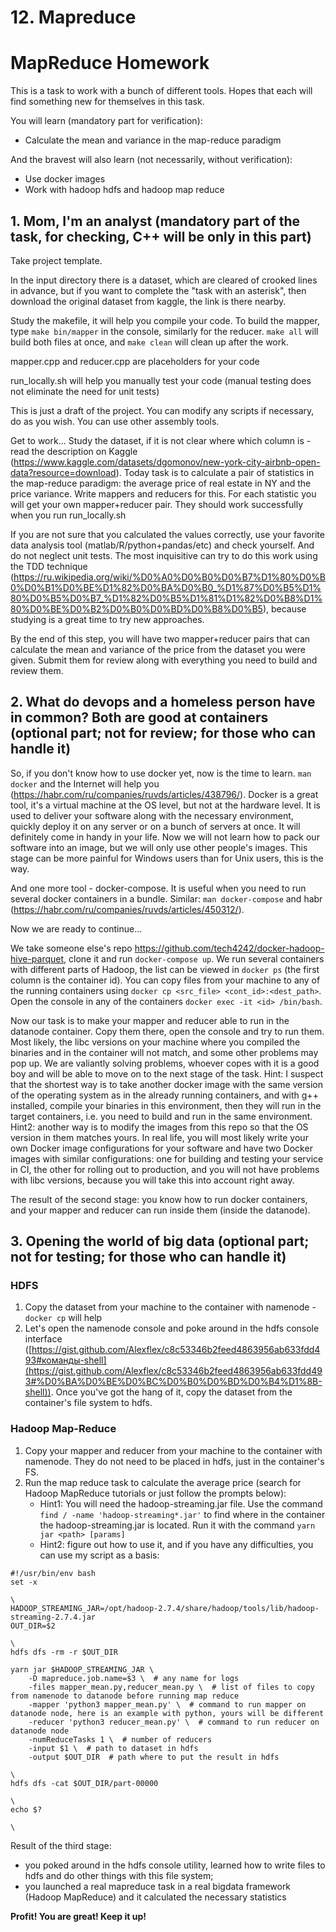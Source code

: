 # 12. Mapreduce
# MapReduce Homework

This is a task to work with a bunch of different tools. Hopes that each will find something new for themselves in this task.

You will learn (mandatory part for verification):
- Calculate the mean and variance in the map-reduce paradigm

And the bravest will also learn (not necessarily, without verification):
- Use docker images
- Work with hadoop hdfs and hadoop map reduce

## 1. Mom, I'm an analyst (mandatory part of the task, for checking, C++ will be only in this part)
Take project template.

In the input directory there is a dataset, which are cleared of crooked lines in advance, but if you want to complete the "task with an asterisk", then download the original dataset from kaggle, the link is there nearby.

Study the makefile, it will help you compile your code. To build the mapper, type `make bin/mapper` in the console, similarly for the reducer. `make all` will build both files at once, and `make clean` will clean up after the work.

mapper.cpp and reducer.cpp are placeholders for your code

run_locally.sh will help you manually test your code (manual testing does not eliminate the need for unit tests)

This is just a draft of the project. You can modify any scripts if necessary, do as you wish. You can use other assembly tools.

Get to work... Study the dataset, if it is not clear where which column is - read the description on Kaggle (https://www.kaggle.com/datasets/dgomonov/new-york-city-airbnb-open-data?resource=download). Today task is to calculate a pair of statistics in the map-reduce paradigm: the average price of real estate in NY and the price variance. Write mappers and reducers for this. For each statistic you will get your own mapper+reducer pair. They should work successfully when you run run_locally.sh

If you are not sure that you calculated the values ​​correctly, use your favorite data analysis tool (matlab/R/python+pandas/etc) and check yourself. And do not neglect unit tests. The most inquisitive can try to do this work using the TDD technique (https://ru.wikipedia.org/wiki/%D0%A0%D0%B0%D0%B7%D1%80%D0%B0%D0%B1%D0%BE%D1%82%D0%BA%D0%B0_%D1%87%D0%B5%D1%80%D0%B5%D0%B7_%D1%82%D0%B5%D1%81%D1%82%D0%B8%D1%80%D0%BE%D0%B2%D0%B0%D0%BD%D0%B8%D0%B5), because studying is a great time to try new approaches.

By the end of this step, you will have two mapper+reducer pairs that can calculate the mean and variance of the price from the dataset you were given. Submit them for review along with everything you need to build and review them.

## 2. What do devops and a homeless person have in common? Both are good at containers (optional part; not for review; for those who can handle it)
So, if you don't know how to use docker yet, now is the time to learn. `man docker` and the Internet will help you (https://habr.com/ru/companies/ruvds/articles/438796/). Docker is a great tool, it's a virtual machine at the OS level, but not at the hardware level. It is used to deliver your software along with the necessary environment, quickly deploy it on any server or on a bunch of servers at once. It will definitely come in handy in your life. Now we will not learn how to pack our software into an image, but we will only use other people's images. This stage can be more painful for Windows users than for Unix users, this is the way.

And one more tool - docker-compose. It is useful when you need to run several docker containers in a bundle. Similar: `man docker-compose` and habr (https://habr.com/ru/companies/ruvds/articles/450312/).

Now we are ready to continue...

We take someone else's repo https://github.com/tech4242/docker-hadoop-hive-parquet, clone it and run `docker-compose up`. We run several containers with different parts of Hadoop, the list can be viewed in `docker ps` (the first column is the container id). You can copy files from your machine to any of the running containers using `docker cp <src_file> <cont_id>:<dest_path>`. Open the console in any of the containers `docker exec -it <id> /bin/bash`.

Now our task is to make your mapper and reducer able to run in the datanode container. Copy them there, open the console and try to run them. Most likely, the libc versions on your machine where you compiled the binaries and in the container will not match, and some other problems may pop up. We are valiantly solving problems, whoever copes with it is a good boy and will be able to move on to the next stage of the task. Hint: I suspect that the shortest way is to take another docker image with the same version of the operating system as in the already running containers, and with g++ installed, compile your binaries in this environment, then they will run in the target containers, i.e. you need to build and run in the same environment. Hint2: another way is to modify the images from this repo so that the OS version in them matches yours. In real life, you will most likely write your own Docker image configurations for your software and have two Docker images with similar configurations: one for building and testing your service in CI, the other for rolling out to production, and you will not have problems with libc versions, because you will take this into account right away.

The result of the second stage: you know how to run docker containers, and your mapper and reducer can run inside them (inside the datanode).

## 3. Opening the world of big data (optional part; not for testing; for those who can handle it)

### HDFS
1. Copy the dataset from your machine to the container with namenode - `docker cp` will help
2. Let's open the namenode console and poke around in the hdfs console interface ([https://gist.github.com/Alexflex/c8c53346b2feed4863956ab633fdd493#команды-shell](https://gist.github.com/Alexflex/c8c53346b2feed4863956ab633fdd493#%D0%BA%D0%BE%D0%BC%D0%B0%D0%BD%D0%B4%D1%8B-shell)). Once you've got the hang of it, copy the dataset from the container's file system to hdfs.

### Hadoop Map-Reduce
1. Copy your mapper and reducer from your machine to the container with namenode. They do not need to be placed in hdfs, just in the container's FS.
2. Run the map reduce task to calculate the average price (search for Hadoop MapReduce tutorials or just follow the prompts below):
   - Hint1: You will need the hadoop-streaming.jar file. Use the command `find / -name 'hadoop-streaming*.jar'` to find where in the container the hadoop-streaming.jar is located. Run it with the command `yarn jar <path> [params]`
   - Hint2: figure out how to use it, and if you have any difficulties, you can use my script as a basis:
```
#!/usr/bin/env bash
set -x

\
HADOOP_STREAMING_JAR=/opt/hadoop-2.7.4/share/hadoop/tools/lib/hadoop-streaming-2.7.4.jar
OUT_DIR=$2

\
hdfs dfs -rm -r $OUT_DIR

yarn jar $HADOOP_STREAMING_JAR \
	-D mapreduce.job.name=$3 \  # any name for logs
	-files mapper_mean.py,reducer_mean.py \  # list of files to copy from namenode to datanode before running map reduce
    -mapper 'python3 mapper_mean.py' \  # command to run mapper on datanode node, here is an example with python, yours will be different
    -reducer 'python3 reducer_mean.py' \  # command to run reducer on datanode node
    -numReduceTasks 1 \  # number of reducers
    -input $1 \  # path to dataset in hdfs
    -output $OUT_DIR  # path where to put the result in hdfs

\
hdfs dfs -cat $OUT_DIR/part-00000

\
echo $?

\
```

Result of the third stage:
- you poked around in the hdfs console utility, learned how to write files to hdfs and do other things with this file system;
- you launched a real mapreduce task in a real bigdata framework (Hadoop MapReduce) and it calculated the necessary statistics

**Profit! You are great! Keep it up!**
